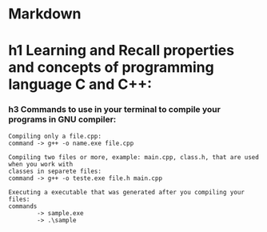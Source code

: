 # Markdown
# h1 Learning and Recall properties and concepts of programming language C and C++:


### h3 Commands to use in your terminal to compile your programs in GNU compiler:
    Compiling only a file.cpp:
    command -> g++ -o name.exe file.cpp

    Compiling two files or more, example: main.cpp, class.h, that are used when you work with
    classes in separete files:
    command -> g++ -o teste.exe file.h main.cpp

    Executing a executable that was generated after you compiling your files:
    commands 
            -> sample.exe
            -> .\sample


